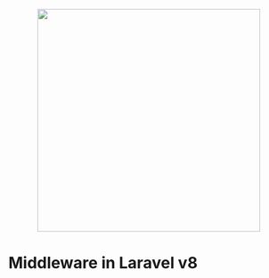 <p align="center"><a href="https://laravel.com" target="_blank"><img src="https://res.cloudinary.com/practicaldev/image/fetch/s--nWYze10a--/c_imagga_scale,f_auto,fl_progressive,h_420,q_auto,w_1000/https://dev-to-uploads.s3.amazonaws.com/i/qtwqedl51vqx5zkxa65d.png" width="400"></a></p>

# Middleware in Laravel v8



